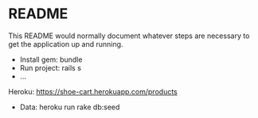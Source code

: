 # README

This README would normally document whatever steps are necessary to get the
application up and running.

* Install gem: bundle
* Run project: rails s
* ...

Heroku: https://shoe-cart.herokuapp.com/products
* Data: heroku run rake db:seed
